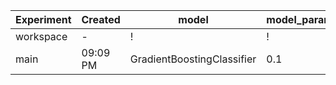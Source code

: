 | Experiment   | Created   | model                      | model_params.learning_rate   | model_params.n_estimators   | roc_auc   | precision   | recall   | f1      | model.type                 | model.n_estimators   | model.learning_rate   | model.random_state   | data\processed\test.csv   | data\processed\train.csv   | data\raw\UCI_Credit_Card.csv   | params.yaml   | src\data\make_dataset.py   | src\models\train.py   |
|--------------|-----------|----------------------------|------------------------------|-----------------------------|-----------|-------------|----------|---------|----------------------------|----------------------|-----------------------|----------------------|---------------------------|----------------------------|--------------------------------|---------------|----------------------------|-----------------------|
| workspace    | -         | !                          | !                            | !                           | !         | !           | !        | !       | GradientBoostingClassifier | 120                  | 0.12                  | 42                   | -                         | -                          | -                              | -             | -                          | -                     |
| main         | 09:09 PM  | GradientBoostingClassifier | 0.1                          | 150                         | 0.77056   | 0.66472     | 0.34363  | 0.45306 | GradientBoostingClassifier | 150                  | 0.1                   | 42                   | -                         | -                          | -                              | -             | -                          | -                     |

